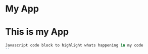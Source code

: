 My App
=====

# This is my App

```javascript
Javascript code block to highlight whats happening in my code
``

